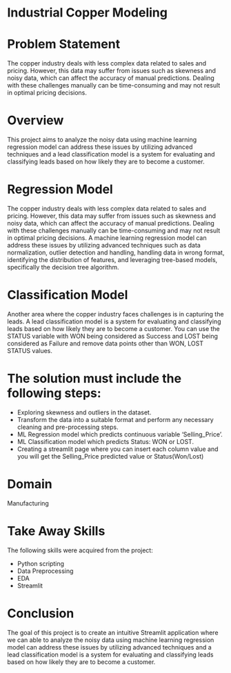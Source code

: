 # Industrial Copper Modeling

# Problem Statement
The copper industry deals with less complex data related to sales and pricing. However, this data may suffer from issues such as skewness and noisy data, which can affect the accuracy of manual predictions. Dealing with these challenges manually can be time-consuming and may not result in optimal pricing decisions.
# Overview
This project aims to analyze the noisy data using  machine learning regression model can address these issues by utilizing advanced techniques and  a lead classification model is a system for evaluating and classifying leads based on how likely they are to become a customer.
# Regression Model 
The copper industry deals with less complex data related to sales and pricing. However, this data may suffer from issues such as skewness and noisy data, which can affect the accuracy of manual predictions. Dealing with these challenges manually can be time-consuming and may not result in optimal pricing decisions. A machine learning regression model can address these issues by utilizing advanced techniques such as data normalization, outlier detection and handling, handling data in wrong format, identifying the distribution of features, and leveraging tree-based models, specifically the decision tree algorithm.
# Classification Model
Another area where the copper industry faces challenges is in capturing the leads. A lead classification model is a system for evaluating and classifying leads based on how likely they are to become a customer. You can use the STATUS variable with WON being considered as Success and LOST being considered as Failure and remove data points other than WON, LOST STATUS values.
# The solution must include the following steps:
- Exploring skewness and outliers in the dataset.
- Transform the data into a suitable format and perform any necessary cleaning and pre-processing steps.
- ML Regression model which predicts continuous variable ‘Selling_Price’.
- ML Classification model which predicts Status: WON or LOST.
- Creating a streamlit page where you can insert each column value and you will get the Selling_Price predicted value or Status(Won/Lost)

# Domain
Manufacturing

# Take Away Skills
The following skills were acquired from the project:
- Python scripting
- Data Preprocessing
- EDA
- Streamlit
# Conclusion
The goal of this project is to create an intuitive Streamlit application where we can able to analyze the noisy data using  machine learning regression model can address these issues by utilizing advanced techniques and  a lead classification model is a system for evaluating and classifying leads based on how likely they are to become a customer.



